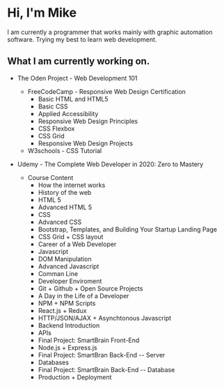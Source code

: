 # Hi, I'm Mike

I am currently a programmer that works mainly with graphic automation software. Trying my best to learn web development.

## What I am currently working on.
* The Oden Project - Web Development 101
  * FreeCodeCamp - Responsive Web Design Certification
    * Basic HTML and HTML5
    * Basic CSS
    * Applied Accessibility
    * Responsive Web Design Principles
    * CSS Flexbox
    * CSS Grid
    * Responsive Web Design Projects
  * W3schools - CSS Tutorial
  
* Udemy - The Complete Web Developer in 2020: Zero to Mastery
  * Course Content
    * How the internet works
    * History of the web
    * HTML 5
    * Advanced HTML 5
    * CSS
    * Advanced CSS
    * Bootstrap, Templates, and Building Your Startup Landing Page
    * CSS Grid + CSS layout
    * Career of a Web Developer
    * Javascript
    * DOM Manipulation
    * Advanced Javascript
    * Comman Line
    * Developer Enviroment
    * Git + Github + Open Source Projects
    * A Day in the Life of a Developer
    * NPM + NPM Scripts
    * React.js + Redux
    * HTTP/JSON/AJAX + Asynchtonous Javascript
    * Backend Introduction
    * APIs
    * Final Project: SmartBrain Front-End
    * Node.js + Express.js
    * Final Project: SmartBran Back-End -- Server
    * Databases
    * Final Project: SmartBrain Back-End -- Database
    * Production + Deployment
